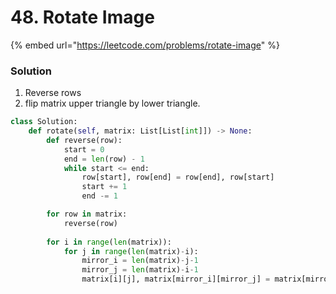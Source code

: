 # 48. Rotate Image

{% embed url="https://leetcode.com/problems/rotate-image" %}

### Solution

1. Reverse rows
2. flip matrix upper triangle by lower triangle.

```python
class Solution:
    def rotate(self, matrix: List[List[int]]) -> None:
        def reverse(row):
            start = 0 
            end = len(row) - 1
            while start <= end:
                row[start], row[end] = row[end], row[start]
                start += 1
                end -= 1

        for row in matrix:
            reverse(row)
        
        for i in range(len(matrix)):
            for j in range(len(matrix)-i):
                mirror_i = len(matrix)-j-1
                mirror_j = len(matrix)-i-1
                matrix[i][j], matrix[mirror_i][mirror_j] = matrix[mirror_i][mirror_j], matrix[i][j]
```
